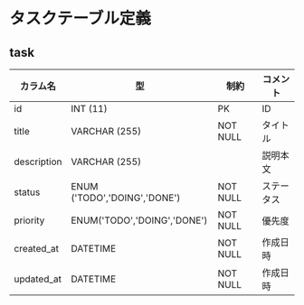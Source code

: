 # タスクテーブル定義

## task
|カラム名|型|制約|コメント|
|---|---|---|---|
|id|INT (11)|PK|ID|
|title|VARCHAR (255)|NOT NULL|タイトル|
|description|VARCHAR (255)||説明本文|
|status|ENUM ('TODO','DOING','DONE')|NOT NULL|ステータス|
|priority|ENUM('TODO','DOING','DONE')|NOT NULL|優先度|
|created_at|DATETIME|NOT NULL|作成日時|
|updated_at|DATETIME|NOT NULL|作成日時|